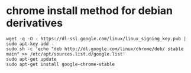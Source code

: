 # chrome install method for debian derivatives
    wget -q -O - https://dl-ssl.google.com/linux/linux_signing_key.pub | sudo apt-key add - 
    sudo sh -c 'echo "deb http://dl.google.com/linux/chrome/deb/ stable main" >> /etc/apt/sources.list.d/google.list' 
    sudo apt-get update 
    sudo apt-get install google-chrome-stable